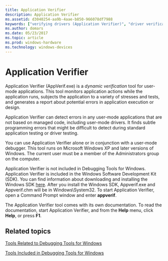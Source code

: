 ```yaml
---
title: Application Verifier
description: Application Verifier
ms.assetid: d3040254-aa9b-4aae-b850-966078df7988
keywords: ["verifying drivers (Application Verifier)", "driver verification (Application Verifier)", "Application Verifier", "AppVerif.exe", "user-mode application testing"]
ms.author: domars
ms.date: 05/23/2017
ms.topic: article
ms.prod: windows-hardware
ms.technology: windows-devices
---
```


# Application Verifier


Application Verifier (AppVerif.exe) is a *dynamic verification* tool for user-mode applications. This tool monitors application actions while the application runs, subjects the application to a variety of stresses and tests, and generates a report about potential errors in application execution or design.

Application Verifier can detect errors in any user-mode applications that are not based on managed code, including user-mode drivers. It finds subtle programming errors that might be difficult to detect during standard application testing or driver testing.

You can use Application Verifier alone or in conjunction with a user-mode debugger. This tool runs on Microsoft Windows XP and later versions of Windows. The current user must be a member of the Administrators group on the computer.

Application Verifier is not included in Debugging Tools for Windows. Application Verifier is included in the Windows Software Development Kit (SDK). You can find information about downloading and installing the Windows SDK [here](http://go.microsoft.com/fwlink/p?LinkID=271979). After you install the Windows SDK, Appverif.exe and Appverif.chm will be in Windows\\System32. To start Application Verifier, open a Command Prompt window and enter **appverif**.

The Application Verifier tool comes with its own documentation. To read the documentation, start Application Verifier, and from the **Help** menu, click **Help**, or press **F1**.

## <span id="related_topics"></span>Related topics


[Tools Related to Debugging Tools for Windows](tools-related-to-debugging-tools-for-windows.md)

[Tools Included in Debugging Tools for Windows](extra-tools.md)

 

 






